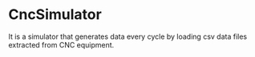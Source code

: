 # CncSimulator
It is a simulator that generates data every cycle by loading csv data files extracted from CNC equipment.
